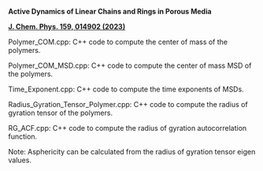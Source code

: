 **Active Dynamics of Linear Chains and Rings in Porous Media**

**[J. Chem. Phys. 159, 014902 (2023)](https://pubs.aip.org/aip/jcp/article/159/1/014902/2900731/Active-dynamics-of-linear-chains-and-rings-in?searchresult=1)**

Polymer_COM.cpp: C++ code to compute the center of mass of the polymers. 

Polymer_COM_MSD.cpp: C++ code to compute the center of mass MSD of the polymers.

Time_Exponent.cpp: C++ code to compute the time exponents of MSDs. 

Radius_Gyration_Tensor_Polymer.cpp: C++ code to compute the radius of gyration tensor of the polymers.

RG_ACF.cpp: C++ code to compute the radius of gyration autocorrelation function. 

Note: Asphericity can be calculated from the radius of gyration tensor eigen values.



